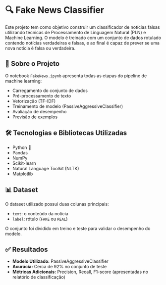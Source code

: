 # 🔍 Fake News Classifier

Este projeto tem como objetivo construir um classificador de notícias falsas utilizando técnicas de Processamento de Linguagem Natural (PLN) e Machine Learning. O modelo é treinado com um conjunto de dados rotulado contendo notícias verdadeiras e falsas, e ao final é capaz de prever se uma nova notícia é falsa ou verdadeira.

## 📂 Sobre o Projeto

O notebook `FakeNews.ipynb` apresenta todas as etapas do pipeline de machine learning:

- Carregamento do conjunto de dados
- Pré-processamento de texto
- Vetorização (TF-IDF)
- Treinamento de modelo (PassiveAggressiveClassifier)
- Avaliação de desempenho
- Previsão de exemplos

## 🛠️ Tecnologias e Bibliotecas Utilizadas

- Python 🐍
- Pandas
- NumPy
- Scikit-learn
- Natural Language Toolkit (NLTK)
- Matplotlib

## 📊 Dataset

O dataset utilizado possui duas colunas principais:

- `text`: o conteúdo da notícia
- `label`: rótulo (`FAKE` ou `REAL`)

O conjunto foi dividido em treino e teste para validar o desempenho do modelo.

## ✅ Resultados

- **Modelo Utilizado:** PassiveAggressiveClassifier
- **Acurácia:** Cerca de 92% no conjunto de teste
- **Métricas Adicionais:** Precision, Recall, F1-score (apresentadas no relatório de classificação)

